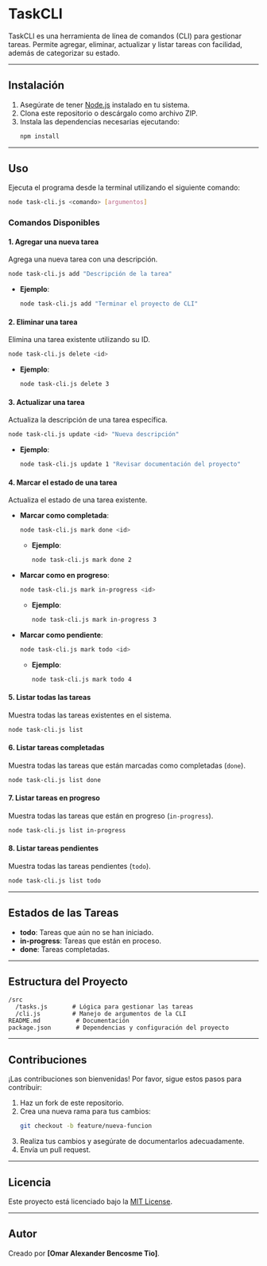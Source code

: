 # TaskCLI

TaskCLI es una herramienta de línea de comandos (CLI) para gestionar tareas. Permite agregar, eliminar, actualizar y listar tareas con facilidad, además de categorizar su estado.

---

## **Instalación**

1. Asegúrate de tener [Node.js](https://nodejs.org) instalado en tu sistema.
2. Clona este repositorio o descárgalo como archivo ZIP.
3. Instala las dependencias necesarias ejecutando:
   ```bash
   npm install
   ```

---

## **Uso**

Ejecuta el programa desde la terminal utilizando el siguiente comando:

```bash
node task-cli.js <comando> [argumentos]
```

### **Comandos Disponibles**

#### **1. Agregar una nueva tarea**
Agrega una nueva tarea con una descripción.

```bash
node task-cli.js add "Descripción de la tarea"
```
- **Ejemplo**:
  ```bash
  node task-cli.js add "Terminar el proyecto de CLI"
  ```

#### **2. Eliminar una tarea**
Elimina una tarea existente utilizando su ID.

```bash
node task-cli.js delete <id>
```
- **Ejemplo**:
  ```bash
  node task-cli.js delete 3
  ```

#### **3. Actualizar una tarea**
Actualiza la descripción de una tarea específica.

```bash
node task-cli.js update <id> "Nueva descripción"
```
- **Ejemplo**:
  ```bash
  node task-cli.js update 1 "Revisar documentación del proyecto"
  ```

#### **4. Marcar el estado de una tarea**
Actualiza el estado de una tarea existente.

- **Marcar como completada**:
  ```bash
  node task-cli.js mark done <id>
  ```
  - **Ejemplo**:
    ```bash
    node task-cli.js mark done 2
    ```

- **Marcar como en progreso**:
  ```bash
  node task-cli.js mark in-progress <id>
  ```
  - **Ejemplo**:
    ```bash
    node task-cli.js mark in-progress 3
    ```

- **Marcar como pendiente**:
  ```bash
  node task-cli.js mark todo <id>
  ```
  - **Ejemplo**:
    ```bash
    node task-cli.js mark todo 4
    ```

#### **5. Listar todas las tareas**
Muestra todas las tareas existentes en el sistema.

```bash
node task-cli.js list
```

#### **6. Listar tareas completadas**
Muestra todas las tareas que están marcadas como completadas (`done`).

```bash
node task-cli.js list done
```

#### **7. Listar tareas en progreso**
Muestra todas las tareas que están en progreso (`in-progress`).

```bash
node task-cli.js list in-progress
```

#### **8. Listar tareas pendientes**
Muestra todas las tareas pendientes (`todo`).

```bash
node task-cli.js list todo
```

---

## **Estados de las Tareas**

- **todo**: Tareas que aún no se han iniciado.
- **in-progress**: Tareas que están en proceso.
- **done**: Tareas completadas.

---

## **Estructura del Proyecto**

```
/src
  /tasks.js       # Lógica para gestionar las tareas
  /cli.js         # Manejo de argumentos de la CLI
README.md          # Documentación
package.json       # Dependencias y configuración del proyecto
```

---

## **Contribuciones**

¡Las contribuciones son bienvenidas! Por favor, sigue estos pasos para contribuir:

1. Haz un fork de este repositorio.
2. Crea una nueva rama para tus cambios:
   ```bash
   git checkout -b feature/nueva-funcion
   ```
3. Realiza tus cambios y asegúrate de documentarlos adecuadamente.
4. Envía un pull request.

---

## **Licencia**

Este proyecto está licenciado bajo la [MIT License](LICENSE).

---

## **Autor**

Creado por **[Omar Alexander Bencosme Tio]**.
